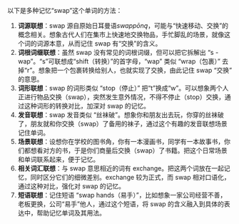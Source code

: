 以下是多种记忆“swap”这个单词的方法：
1. **词源联想**：swap 源自原始日耳曼语*swappōną*，可能与“快速移动、交换”的概念相关。想象古代人们在集市上快速地交换物品，手忙脚乱的场景，就像这个词的词源本意，从而记住 swap 有“交换”的含义。
2. **词根词缀联想**：虽然 swap 没有常见的词根词缀，但可以把它拆解出 “s - wap”。“s”可联想成“shift（转换）”的首字母，“wap” 类似 “wrap（包裹）” 去掉“r”。想象把一个包裹转换给别人，也就实现了交换，由此记住 swap “交换” 的意思。 
3. **词形联想**：swap 的词形类似 “stop（停止）” 把“t”换成“w”。可以想象两个人正进行物品交换（swap），突然发生意外情况，不得不停止（stop）交换，通过这种词形的转换对比，加深对 swap 的记忆。
4. **发音联想**：swap 发音类似 “丝袜破”。想象你和朋友出去玩，你穿的丝袜破了，朋友就和你交换（swap）了备用的袜子，通过这个有趣的发音联想场景记住单词。
5. **场景联想**：设想你在学校的图书角，你有一本漫画书，同学有一本故事书，你们都想看对方的书，于是你们商量后交换（swap）了书籍。把这个日常场景和单词联系起来，便于记忆。 
6. **相关词汇联想**：与 swap 意思相近的词有 exchange。把这两个词放在一起记忆，同时区分它们的细微差别。exchange 较为正式，而 swap 相对口语化，通过这种对比，强化对 swap 的记忆。 
7. **短语联想**：记住短语 “swap hands（易手）”，比如想象一家公司经营不善，老板更换，公司“易手”他人，通过这个短语，将 swap 的含义融入到具体的表达中，帮助记忆单词及其用法。 